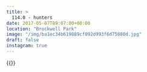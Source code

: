 ```yaml
---
title: >
  114.0 - hunters
date: 2017-05-07T09:07:00+00:00
location: "Brockwell Park"
image: "/img/ba1ec34b619889cf092d993f6d75880d.jpg"
draft: false
instagram: true
---
```


{{<photo src="/img/ba1ec34b619889cf092d993f6d75880d.jpg">}}

